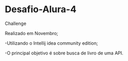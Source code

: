 # Desafio-Alura-4
Challenge

Realizado em Novembro;

-Utilizando o Intellij idea community edition;

-O principal objetivo é sobre busca de livro de uma API.
